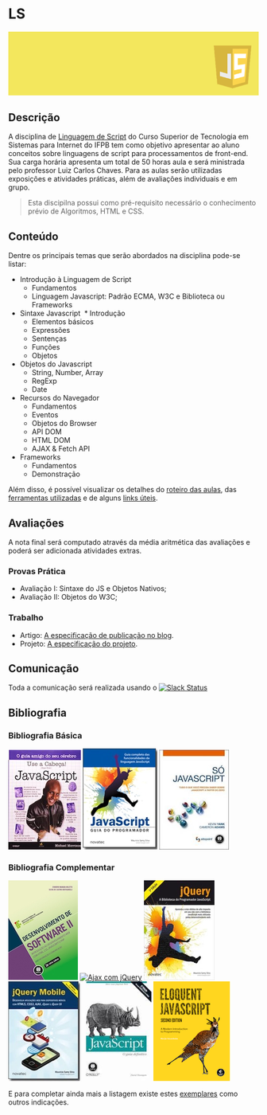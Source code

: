 # LS

![Banner da disciplina](assets/ls.png)

## Descrição

A disciplina de [Linguagem de Script](docs/plano-de-ensino.pdf) do Curso Superior de Tecnologia em Sistemas para Internet do IFPB tem como objetivo apresentar ao aluno conceitos sobre linguagens de script para processamentos de front-end. Sua carga horária apresenta um total de 50 horas aula e será ministrada pelo professor Luiz Carlos Chaves. Para as aulas serão utilizadas exposições e atividades práticas, além de avaliações individuais e em grupo.

> Esta discipilna possui como pré-requisito necessário o conhecimento prévio de Algoritmos, HTML e CSS.

## Conteúdo

Dentre os principais temas que serão abordados na disciplina pode-se listar:

* Introdução à Linguagem de Script
  * Fundamentos
  * Linguagem Javascript: Padrão ECMA, W3C e Biblioteca ou Frameworks
* Sintaxe Javascript
  * Introdução
  * Elementos básicos
  * Expressões
  * Sentenças
  * Funções
  * Objetos
* Objetos do Javascript
  * String, Number, Array
  * RegExp
  * Date
* Recursos do Navegador
  * Fundamentos
  * Eventos
  * Objetos do Browser
  * API DOM
  * HTML DOM
  * AJAX & Fetch API
* Frameworks
  * Fundamentos
  * Demonstração

Além disso, é possível visualizar os detalhes do [roteiro das aulas](docs/OUTLINE.md), das [ferramentas utilizadas](docs/TOOLS.md) e de alguns [links úteis](docs/RESOURCES.md).

## Avaliações

A nota final será computado através da média aritmética das avaliações e poderá ser adicionada atividades extras.

### Provas Prática
* Avaliação I: Sintaxe do JS e Objetos Nativos;
* Avaliação II: Objetos do W3C;

### Trabalho
* Artigo: [A especificação de publicação no blog](assessment/blog.md).
* Projeto: [A especificação do projeto](assessment/projeto.md).

## Comunicação
Toda a comunicação será realizada usando o [![Slack Status](https://ifpb.herokuapp.com/badge.svg)](https://ifpb.herokuapp.com/)

## Bibliografia

### Bibliografia Básica

[![Use a cabeça JS](assets/books/use-a-cabeca-js.jpg)](http://www.altabooks.com.br/use-a-cabeca-javascript.html) [![Javascript: Guia do Programador](assets/books/javascript-guia-programador.jpg)](https://novatec.com.br/livros/javascript-guia-programador/) [![Só Javascript](assets/books/so-javascript.jpg)](https://books.google.com.br/books/about/SO_JAVASCRIPT_TUDO_O_QUE_VOCE_PRECISA_SA.html)

### Bibliografia Complementar

[![Desenvolvimento de Software II](assets/books/desenvolvimento-software.jpg)](https://loja.grupoa.com.br/livros/informacao-e-comunicacao/desenvolvimento-de-software-ii/9788582601952) [![
Ajax com jQuery](assets/books/ajax-jquery.jpg)](https://www.novatec.com.br/livros/ajaxjquery/) [![jQuery - A Biblioteca do Programador JavaScript](assets/books/jquery.jpg)](https://novatec.com.br/livros/jquery-3ed/) [![jQuery Mobile](assets/books/jquery-mobile.jpg)](https://novatec.com.br/livros/jquery-mobile-2ed/) [![Javascript guia definitivo](assets/books/js-guia-definitivo.jpg)](http://shop.oreilly.com/product/9780596805531.do)
 [![Eloquent JavaScript](assets/books/eloquent-js.png)](http://eloquentjavascript.net/)
 <!-- https://www.livrariacultura.com.br/p/livros/informatica-e-tecnologia/programacao/javascript-avancado-3116907 -->

E para completar ainda mais a listagem existe estes [exemplares](http://jsbooks.revolunet.com/) como outros indicações.
